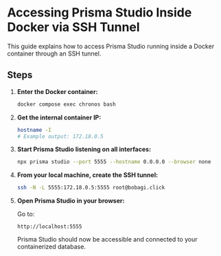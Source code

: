 # Accessing Prisma Studio Inside Docker via SSH Tunnel

This guide explains how to access Prisma Studio running inside a Docker container through an SSH tunnel.

## Steps

1. **Enter the Docker container:**

   ```bash
   docker compose exec chronos bash
   ```

2. **Get the internal container IP:**

   ```bash
   hostname -I
   # Example output: 172.18.0.5
   ```

3. **Start Prisma Studio listening on all interfaces:**

   ```bash
   npx prisma studio --port 5555 --hostname 0.0.0.0 --browser none
   ```

4. **From your local machine, create the SSH tunnel:**

   ```bash
   ssh -N -L 5555:172.18.0.5:5555 root@bobagi.click
   ```

5. **Open Prisma Studio in your browser:**

   Go to:

   ```
   http://localhost:5555
   ```

   Prisma Studio should now be accessible and connected to your containerized database.
